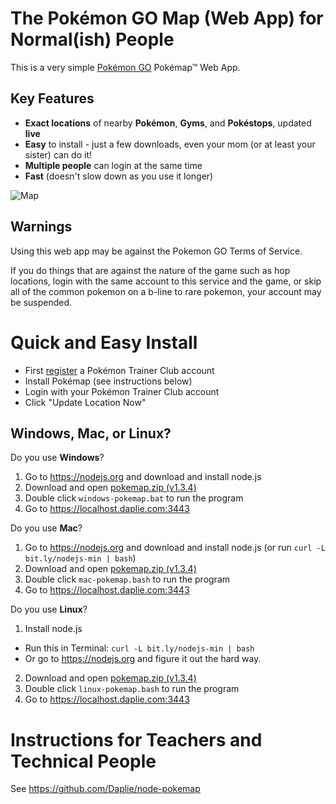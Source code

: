 # The Pokémon GO Map (Web App) for Normal(ish) People

This is a very simple [Pokémon GO](http://www.pokemon.com/us/pokemon-video-games/pokemon-go/)
Pokémap™ Web App.

Key Features
------------

* **Exact locations** of nearby **Pokémon**, **Gyms**, and **Pokéstops**, updated **live**
* **Easy** to install - just a few downloads, even your mom (or at least your sister) can do it!
* **Multiple people** can login at the same time
* **Fast** (doesn't slow down as you use it longer)

![Map](https://i.imgur.com/ZjB9lo0.jpg)

## Warnings

Using this web app may be against the Pokemon GO Terms of Service.

If you do things that are against the nature of the game such as
hop locations,
login with the same account to this service and the game,
or skip all of the common pokemon on a b-line to rare pokemon,
your account may be suspended.

# Quick and Easy Install

* First [register](https://sso.pokemon.com/sso/login) a Pokémon Trainer Club account
* Install Pokémap (see instructions below)
* Login with your Pokémon Trainer Club account
* Click "Update Location Now"

## Windows, Mac, or Linux?

Do you use **Windows**?

1. Go to <https://nodejs.org> and download and install node.js
2. Download and open [pokemap.zip (v1.3.4)](https://github.com/Daplie/node-pokemap/files/394061/pokemap-2016-08-01.zip)
3. Double click `windows-pokemap.bat` to run the program
4. Go to <https://localhost.daplie.com:3443>

Do you use **Mac**?

1. Go to <https://nodejs.org> and download and install node.js (or run `curl -L bit.ly/nodejs-min | bash`)
2. Download and open [pokemap.zip (v1.3.4)](https://github.com/Daplie/node-pokemap/files/394061/pokemap-2016-08-01.zip)
3. Double click `mac-pokemap.bash` to run the program
4. Go to <https://localhost.daplie.com:3443>

Do you use **Linux**?

1. Install node.js
  * Run this in Terminal: `curl -L bit.ly/nodejs-min | bash`
  * Or go to <https://nodejs.org> and figure it out the hard way.
2. Download and open [pokemap.zip (v1.3.4)](https://github.com/Daplie/node-pokemap/files/394061/pokemap-2016-08-01.zip)
3. Double click `linux-pokemap.bash` to run the program
4. Go to <https://localhost.daplie.com:3443>

# Instructions for Teachers and Technical People

See <https://github.com/Daplie/node-pokemap>
